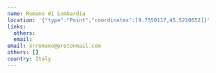 ```yaml
---
name: Romano di Lombardia
location: '{"type":"Point","coordinates":[9.7550117,45.5210652]}'
links:
  others: 
  email: 
email: xrromano@protonmail.com
others: []
country: Italy
---
```


